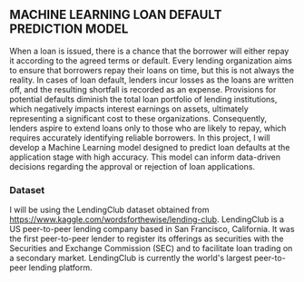 ## MACHINE LEARNING LOAN DEFAULT PREDICTION MODEL
When a loan is issued, there is a chance that the borrower will either repay it according to the agreed terms or default. Every lending organization aims to ensure that borrowers repay their loans on time, but this is not always the reality. In cases of loan default, lenders incur losses as the loans are written off, and the resulting shortfall is recorded as an expense. Provisions for potential defaults diminish the total loan portfolio of lending institutions, which negatively impacts interest earnings on assets, ultimately representing a significant cost to these organizations. Consequently, lenders aspire to extend loans only to those who are likely to repay, which requires accurately identifying reliable borrowers. In this project, I will develop a Machine Learning model designed to predict loan defaults at the application stage with high accuracy. This model can inform data-driven decisions regarding the approval or rejection of loan applications.
### Dataset
I will be using the LendingClub dataset obtained from https://www.kaggle.com/wordsforthewise/lending-club. LendingClub is a US peer-to-peer lending company based in San Francisco, California. It was the first peer-to-peer lender to register its offerings as securities with the Securities and Exchange Commission (SEC) and to facilitate loan trading on a secondary market. LendingClub is currently the world's largest peer-to-peer lending platform.
